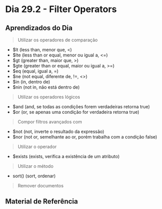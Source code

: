 # Dia 29.2 - Filter Operators

## Aprendizados do Dia

 > Utilizar os operadores de comparação

- $lt (less than, menor que, <)
- $lte (less than or equal, menor ou igual a, <=)
- $gt (greater than, maior que, >)
- $gte (greater than or equal, maior ou igual a, >=)
- $eq (equal, igual a, =)
- $ne (not equal, diferente de, !=, <>)
- $in (in, dentro de)
- $nin (not in, não está dentro de)

> Utilizar os operadores lógicos

- $and (and, se todas as condições forem verdadeiras retorna true)
- $or (or, se apenas uma condição for verdadeira retorna true)

> Compor filtros avançados com

- $not (not, inverte o resultado da expressão)
- $nor (not or, semelhante ao or, porém trabalha com a condição false)

> Utilizar o operador

- $exists (exists, verifica a existência de um atributo)

> Utilizar o método

- sort() (sort, ordenar)

> Remover documentos

## Material de Referência
